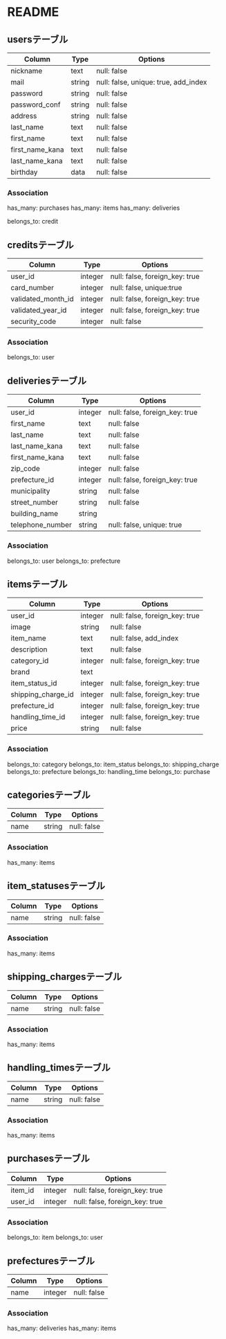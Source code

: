 # README

## usersテーブル

|Column|Type|Options|
|------|----|-------|
|nickname|text|null: false|
|mail|string|null: false, unique: true, add_index|
|password|string|null: false|
|password_conf|string|null: false|
|address|string|null: false|
|last_name|text|null: false|
|first_name|text|null: false|
|first_name_kana|text|null: false|
|last_name_kana|text|null: false|
|birthday|data|null: false|

### Association
has_many: purchases
has_many: items
has_many: deliveries

belongs_to: credit



## creditsテーブル
|Column|Type|Options|
|------|----|-------|
|user_id|integer|null: false, foreign_key: true|
|card_number|integer|null: false, unique:true|
|validated_month_id|integer|null: false, foreign_key: true|
|validated_year_id|integer|null: false, foreign_key: true|
|security_code|integer|null: false|

### Association
belongs_to: user



## deliveriesテーブル
|Column|Type|Options|
|------|----|-------|
|user_id|integer|null: false, foreign_key: true|
|first_name|text|null: false|
|last_name|text|null: false|
|last_name_kana|text|null: false|
|first_name_kana|text|null: false|
|zip_code|integer|null: false|
|prefecture_id|integer|null: false, foreign_key: true|
|municipality|string|null: false|
|street_number|string|null: false|
|building_name|string||
|telephone_number|string|null: false, unique: true|

### Association
belongs_to: user
belongs_to: prefecture



## itemsテーブル
|Column|Type|Options|
|------|----|-------|
|user_id|integer|null: false, foreign_key: true|
|image|string|null: false|
|item_name|text|null: false, add_index|
|description|text|null: false|
|category_id|integer|null: false, foreign_key: true|
|brand|text||
|item_status_id|integer|null: false, foreign_key: true|
|shipping_charge_id|integer|null: false, foreign_key: true|
|prefecture_id|integer|null: false, foreign_key: true|
|handling_time_id|integer|null: false, foreign_key: true|
|price|string|null: false|

### Association
belongs_to: category
belongs_to: item_status
belongs_to: shipping_charge
belongs_to: prefecture
belongs_to: handling_time
belongs_to: purchase




## categoriesテーブル
|Column|Type|Options|
|------|----|-------|
|name|string|null: false|

### Association
has_many: items


## item_statusesテーブル
|Column|Type|Options|
|------|----|-------|
|name|string|null: false|

### Association
has_many: items


## shipping_chargesテーブル
|Column|Type|Options|
|------|----|-------|
|name|string|null: false|

### Association
has_many: items


## handling_timesテーブル
|Column|Type|Options|
|------|----|-------|
|name|string|null: false|

### Association
has_many: items


## purchasesテーブル
|Column|Type|Options|
|------|----|-------|
|item_id|integer|null: false, foreign_key: true|
|user_id|integer|null: false, foreign_key: true|

### Association
belongs_to: item
belongs_to: user


## prefecturesテーブル
|Column|Type|Options|
|------|----|-------|
|name|integer|null: false|

### Association
has_many: deliveries
has_many: items

